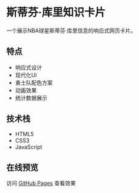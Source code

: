 # 斯蒂芬·库里知识卡片

一个展示NBA球星斯蒂芬·库里信息的响应式网页卡片。

## 特点

- 响应式设计
- 现代化UI
- 勇士队配色方案
- 动画效果
- 统计数据展示

## 技术栈

- HTML5
- CSS3
- JavaScript

## 在线预览

访问 [GitHub Pages](https://adewin521.github.io/adewincccc/) 查看效果 
